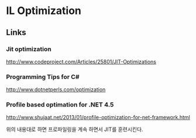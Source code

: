 # IL Optimization

## Links

### Jit optimization
  http://www.codeproject.com/Articles/25801/JIT-Optimizations

### Programming Tips for C#
  http://www.dotnetperls.com/optimization

### Profile based optimation for .NET 4.5
  http://www.shujaat.net/2013/01/profile-optimization-for-net-framework.html

  위의 내용대로 하면 프로파일링을 계속 하면서 JIT를 훈련시킨다.
